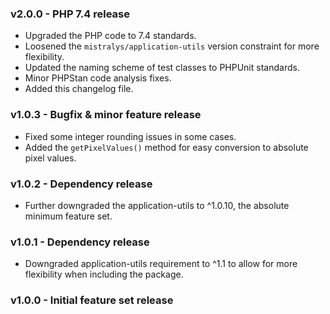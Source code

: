 ### v2.0.0 - PHP 7.4 release
- Upgraded the PHP code to 7.4 standards.
- Loosened the `mistralys/application-utils` version constraint for more flexibility.
- Updated the naming scheme of test classes to PHPUnit standards.
- Minor PHPStan code analysis fixes.
- Added this changelog file.

### v1.0.3 - Bugfix & minor feature release
- Fixed some integer rounding issues in some cases.
- Added the `getPixelValues()` method for easy conversion to absolute pixel values.

### v1.0.2 - Dependency release
- Further downgraded the application-utils to ^1.0.10, the absolute minimum feature set.

### v1.0.1 - Dependency release
- Downgraded application-utils requirement to ^1.1 to allow for more flexibility when including the package.

### v1.0.0 - Initial feature set release
